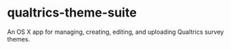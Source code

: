 # qualtrics-theme-suite
An OS X app for managing, creating, editing, and uploading Qualtrics survey themes.

